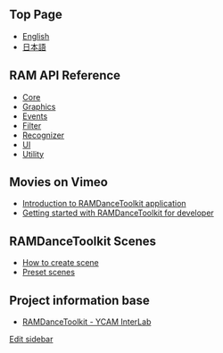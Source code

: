 ## Top Page

- [English]()
- [日本語]()


## RAM API Reference

- [Core]()
- [Graphics]()
- [Events]()
- [Filter]()
- [Recognizer]()
- [UI]()
- [Utility]()


## Movies on Vimeo

- [Introduction to RAMDanceToolkit application]()
- [Getting started with RAMDanceToolkit for developer]()


## RAMDanceToolkit Scenes

- [How to create scene]()
- [Preset scenes]()
<!--
- [Abacus]()
- [BasicActor]()
- [BigBox]()
- [Chain]()
- [ColorGrid]()
- [Donuts]()
- [Expansion]()
- [FourPoints]()
- [Future]()
- [Graph]()
- [HastyChase]()
- [Helper]()
- [Kepler]()
- [Laban]()
- [Line]()
- [Monster]()
- [Notation]()
- [Particles]()
- [Ragdoll]()
- [SoundCube]()
- [Stamp]()
- [ThreePoints]()
- [UpsideDown]()
-->

## Project information base

- [RAMDanceToolkit - YCAM InterLab]()

[Edit sidebar](https://github.com/YCAMInterlab/RAMDanceToolkit/wiki/_Sidebar/_edit)